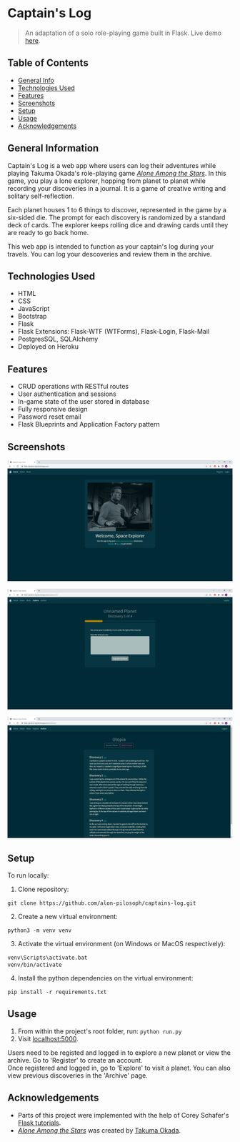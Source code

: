 # Captain's Log
> An adaptation of a solo role-playing game built in Flask.
> Live demo [here](https://flask-captains-log.herokuapp.com/).

## Table of Contents
* [General Info](#general-information)
* [Technologies Used](#technologies-used)
* [Features](#features)
* [Screenshots](#screenshots)
* [Setup](#setup)
* [Usage](#usage)
* [Acknowledgements](#acknowledgements)


## General Information
Captain's Log is a web app where users can log their adventures while playing Takuma Okada's role-playing game [_Alone Among the Stars_](https://noroadhome.itch.io/alone-among-the-stars). In this game, you play a lone explorer, hopping from planet to planet while recording your discoveries in a journal. It is a game of creative writing and solitary self-reflection.

Each planet houses 1 to 6 things to discover, represented in the game by a six-sided die. The prompt for each discovery is randomized by a standard deck of cards. The explorer keeps rolling dice and drawing cards until they are ready to go back home.

This web app is intended to function as your captain's log during your travels. You can log your descoveries and review them in the archive.


## Technologies Used
- HTML
- CSS
- JavaScript
- Bootstrap
- Flask
- Flask Extensions: Flask-WTF (WTForms), Flask-Login, Flask-Mail
- PostgresSQL, SQLAlchemy
- Deployed on Heroku


## Features
- CRUD operations with RESTful routes
- User authentication and sessions
- In-game state of the user stored in database
- Fully responsive design
- Password reset email
- Flask Blueprints and Application Factory pattern


## Screenshots
<p align="center">
  <img src="screenshots/captains_log_index.png" alt="Index Page"/>
</p>
<p align="center">
  <img src="screenshots/captains_log_discovery.png" alt="Discovery Page"/>
</p>
<p align="center">
  <img src="screenshots/captains_log_planet.png" alt="Archived Planet Page"/>
</p>


## Setup
To run locally:
1. Clone repository:
```
git clone https://github.com/alon-pilosoph/captains-log.git
```
2. Create a new virtual environment:
```
python3 -m venv venv
```
3. Activate the virtual environment (on Windows or MacOS respectively):
```
venv\Scripts\activate.bat
venv/bin/activate
```
4. Install the python dependencies on the virtual environment:
```
pip install -r requirements.txt
```


## Usage
1. From within the project's root folder, run: ```python run.py```
3. Visit [localhost:5000](http://localhost:5000/).

Users need to be registed and logged in to explore a new planet or view the archive. Go to 'Register' to create an account.\
Once registered and logged in, go to 'Explore' to visit a planet. You can also view previous discoveries in the 'Archive' page.


## Acknowledgements
- Parts of this project were implemented with the help of Corey Schafer's [Flask tutorials](https://www.youtube.com/playlist?list=PL-osiE80TeTs4UjLw5MM6OjgkjFeUxCYH).
- [_Alone Among the Stars_](https://noroadhome.itch.io/alone-among-the-stars) was created by [Takuma Okada](https://noroadhome.itch.io/).
